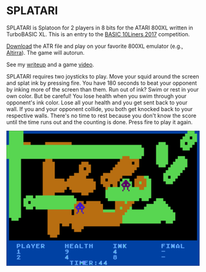# SPLATARI
SPLATARI is Splatoon for 2 players in 8 bits for the ATARI 800XL written in TurboBASIC XL. This is an entry to the [BASIC 10Liners 2017](http://gkanold.wixsite.com/homeputerium/basic-10liners-2017) competition.

[Download](https://github.com/jeffpiep/SPLATARI/raw/master/SPLATARI.atr) the ATR file and play on your favorite 800XL emulator (e.g., [Altirra](http://www.virtualdub.org/altirra.html)). The game will autorun.

See my [writeup](http://jeffpiepmeier.blogspot.com/2017/02/splatari-2017-basic-10-liners-game.html) and a game [video](https://youtu.be/LHFKn531GG8).

SPLATARI requires two joysticks to play. Move your squid around the screen and splat ink by pressing fire. You have 180 seconds to beat your opponent by inking more of the screen than them. Run out of ink? Swim or rest in your own color. But be careful! You lose health when you swim through your opponent's ink color. Lose all your health and you get sent back to your wall. If you and your opponent collide, you both get knocked back to your respective walls. There's no time to rest because you don't know the score until the time runs out and the counting is done. Press fire to play it again.

![](https://raw.githubusercontent.com/jeffpiep/SPLATARI/master/screenshot1.png)
